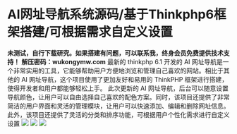 # AI网址导航系统源码/基于Thinkphp6框架搭建/可根据需求自定义设置

**未测试，自行下载研究。如果搭建有问题，可以联系我，终身会员免费提供技术支持！**
**解压密码：wukongymw.com**
最新的 thinkphp 6.1 开发的 AI 网址导航是一个非常实用的工具，它能够帮助用户方便地浏览和管理自己喜欢的网站。相比于其他的 AI 网址导航，这个项目使用了更加友好和易用的 ThinkPHP 框架进行搭建，使得开发者和用户都能够轻松上手。 此次更新的 AI 网址导航，后台可以随意设置导航颜色，让用户可以自由选择自己喜欢的配色方案。同时，该项目还提供了非常简洁的用户界面和灵活的管理模块，让用户可以快速添加、编辑和删除网址信息。此外，该项目还提供了灵活的分类和排序功能，可根据用户个性化需求进行自定义设置
[![](https://wukongymw.com/wp-content/uploads/2023/06/1687078850-e67eab75a600ebc.jpg)](https://wukongymw.com/wp-content/uploads/2023/06/1687078850-e67eab75a600ebc.jpg)
[![](https://wukongymw.com/wp-content/uploads/2023/06/1687078849-ea530b8501b7c6f.jpg)](https://wukongymw.com/wp-content/uploads/2023/06/1687078849-ea530b8501b7c6f.jpg)
[![](https://wukongymw.com/wp-content/uploads/2023/06/1687078848-debe16854de51b8.jpg)](https://wukongymw.com/wp-content/uploads/2023/06/1687078848-debe16854de51b8.jpg)
